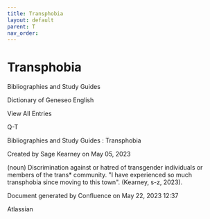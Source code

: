 ```yaml
---
title: Transphobia
layout: default
parent: T
nav_order:
---
```


# Transphobia

Bibliographies and Study Guides

Dictionary of Geneseo English

View All Entries

Q-T

Bibliographies and Study Guides : Transphobia

Created by  Sage Kearney on May 05, 2023

(noun) Discrimination against or hatred of transgender individuals or members of the trans* community. &quot;I have experienced so much transphobia since moving to this town&quot;. (Kearney, s-z, 2023).

Document generated by Confluence on May 22, 2023 12:37

Atlassian
